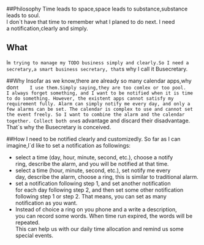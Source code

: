 ##Philosophy
Time leads to space,space leads to substance,substance leads to soul.   
I don`t have that time to remember what I planed to do next. I need   
a notification,clearly and simply.   

## What
I`m trying to manage my TODO business simply and clearly.So I need a    
secretary,a smart business secretary, that`s why I call it Busecretary.

##Why
Insofar as we know,there are already so many calendar apps,why don`t   
I use them.Simply saying,they are too comlex or too pool.   
I always forget something, and I want to be notified when it is time   
to do something. However, the existent apps cannot satisfy my    
requirement fully. Alarm can simply notify me every day, and only a   
few alarms can be set. The calendar is complex to use and cannot set   
the event freely. So I want to combine the alarm and the calendar   
together. Collect both one`s advantage and discard their disadvantage.   
That`s why the Busecretary  is conceived.   

##How
I need to be notified clearly and customizedly. So far as I can    
imagine,I`d like to set a notification as followings:    

* select a time (day, hour, minute, second, etc.), choose a notify   
ring, describe the alarm, and you will be notified at that time.
*  select a time (hour, minute, second, etc.), set notify me every   
day, describe the alarm, choose a ring, this is similar to traditional
alarm. 
*  set a notification following step 1, and set another notification   
for each day following step 2, and then set some other notification   
following step 1 or step 2. That means, you can set as many   
notification as you want.    
* Instead of choice a ring on you phone and a write a description,   
you can record some words. When time run expired, the words will be   
repeated.   
This can help us with our daily time allocation and remind us some   
special events.   


